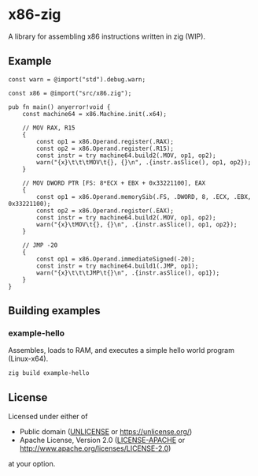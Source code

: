 # x86-zig

A library for assembling x86 instructions written in zig (WIP).

## Example

```zig
const warn = @import("std").debug.warn;

const x86 = @import("src/x86.zig");

pub fn main() anyerror!void {
    const machine64 = x86.Machine.init(.x64);

    // MOV RAX, R15
    {
        const op1 = x86.Operand.register(.RAX);
        const op2 = x86.Operand.register(.R15);
        const instr = try machine64.build2(.MOV, op1, op2);
        warn("{x}\t\t\tMOV\t{}, {}\n", .{instr.asSlice(), op1, op2});
    }

    // MOV DWORD PTR [FS: 8*ECX + EBX + 0x33221100], EAX
    {
        const op1 = x86.Operand.memorySib(.FS, .DWORD, 8, .ECX, .EBX, 0x33221100);
        const op2 = x86.Operand.register(.EAX);
        const instr = try machine64.build2(.MOV, op1, op2);
        warn("{x}\tMOV\t{}, {}\n", .{instr.asSlice(), op1, op2});
    }

    // JMP -20
    {
        const op1 = x86.Operand.immediateSigned(-20);
        const instr = try machine64.build1(.JMP, op1);
        warn("{x}\t\t\tJMP\t{}\n", .{instr.asSlice(), op1});
    }
}
```

## Building examples

### example-hello

Assembles, loads to RAM, and executes a simple hello world program (Linux-x64).

```
zig build example-hello
```

## License

Licensed under either of

 * Public domain ([UNLICENSE](UNLICENSE) or https://unlicense.org/)
 * Apache License, Version 2.0
   ([LICENSE-APACHE](LICENSE-APACHE) or http://www.apache.org/licenses/LICENSE-2.0)

at your option.
